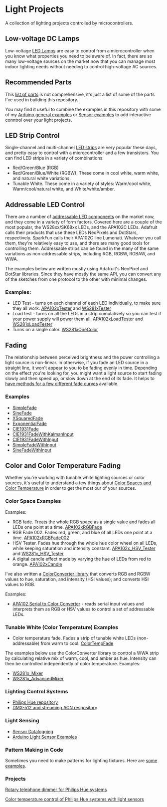 # Light Projects

A collection of lighting projects controlled by microcontrollers.

## Low-voltage DC Lamps 

Low-voltage [LED Lamps](led-lamps.md) are easy to control from a microcontroller when you know what properties you need to be aware of. In fact, there are so many low-voltage sources on the market now that you can manage most indoor lighting needs without needing to control high-voltage AC sources. 

## Recommended Parts

This [list pf parts](inventory.md) is not comprehensive, it's just a list of some of the parts I've used in building this repository.

You may find it useful to combine the examples in this repository with some of my [Arduino general examples](https://github.com/tigoe/ArduinoGeneralExamples) or [Sensor examples](https://github.com/tigoe/SensorExamples) to add interactive conntrol over your light projects.

## LED Strip Control
Single-channel and multi-channel [LED strips](led-strips.md) are very popular these days, and pretty easy to control with a microcontroller and a few transistors.  You can find LED strips in a variety of combinations:
* Red/Green/Blue (RGB)
* Red/Green/Blue/White (RGBW). These come in cool white, warm white, and natural white variations.
* Tunable White. These come in a variety of styles: Warm/cool white, Warm/cool/natural white, and White/white/amber.

## Addressable LED Control
There are a number of [addressable LED components](addressable-leds.md) on the market now, and they come in a variety of form factors. Covered here are a couple of the most popular, the WS28xx/SK68xx LEDs, and the APA102C LEDs. Adafruit calls their products that use these LEDs NeoPixels and DotStars, respectively. SparkFun calls their APA102C line Lumenati. Whatever you call them, they're relatively easy to use, and there are many good tools for controlling them.  Addressable strips can be found in the many of the same variations as non-addressable strips, including RGB, RGBW, RGBAW, and WWA.

The examples below are written mostly using Adafruit's NeoPixel and DotStar libraries. Since they have mostly the same API, you can convert any of the sketches from one protocol to the other with minimal changes.

### Examples:
* LED Test - turns on each channel of each LED individually, to make sure they all work.  [APA102xTester](https://github.com/tigoe/LightProjects/tree/master/APA102x/APA102xTester) and  [WS281xTester](https://github.com/tigoe/LightProjects/tree/master/WS281x/WS281xTester)
* Load test - turns on all the LEDs in a strip cumulatively so you can test if your power supply will power them all. [APA102xLoadTester](https://github.com/tigoe/LightProjects/tree/master/APA102x/APA102xLoadTester) and  [WS281xLoadTester](https://github.com/tigoe/LightProjects/tree/master/WS281x/WS281xLoadTester)
* Turns on a single color. [WS281xOneColor](https://github.com/tigoe/LightProjects/tree/master/WS281x/WS281xOneColor)

## Fading
The relationship between perceived brightness and the power controlling a light source is non-linear. In otherwise, if you fade an LED source in a straight line, it won't appear to you to be fading evenly in time. Depending on the effect you're looking for, you might want a light source to start fading slowly and then speed up, or slow down at the end of its fade. It helps to [have methods for a few different fade curves](fading.md) available. 

### Examples
* [SimpleFade](https://github.com/tigoe/LightProjects/tree/master/FadeCurves/SimpleFade)
* [SineFade](https://github.com/tigoe/LightProjects/tree/master/FadeCurves/SineFade)
* [XSquaredFade](https://github.com/tigoe/LightProjects/tree/master/FadeCurves/XSquaredFade)
* [ExponentialFade](https://github.com/tigoe/LightProjects/tree/master/FadeCurves/ExponentialFade)
* [CIE1931Fade](https://github.com/tigoe/LightProjects/tree/master/FadeCurves/CIE1931Fade)
* [CIE1931FadeWithKalmanInput](https://github.com/tigoe/LightProjects/tree/master/FadeCurves/CIE1931FadeWithKalmanInput)
* [CIE1931FadeWithInput](https://github.com/tigoe/LightProjects/tree/master/FadeCurves/CIE1931FadeWithInput)
* [SimpleFadeWithInput](https://github.com/tigoe/LightProjects/tree/master/FadeCurves/SimpleFadeWithInput)
* [SineFadeWithInput](https://github.com/tigoe/LightProjects/tree/master/FadeCurves/SineFadeWithInput)

## Color and Color Temperature Fading
 
 Whether you're working with tunable white lighting sources or color sources, it's useful to understand a few things about
[Color Spaces and Color Temperature](color-spaces-color-temp.md) in order to get the most our of your sources.

### Color Space Examples

Examples:
* RGB fade. Treats the whole RGB space as a single value and fades all LEDs one point at a time. [APA102xRGBFade](https://github.com/tigoe/LightProjects/tree/master/APA102x/APA102xRGBFade)
* RGB Fade 002. Fades red, green, and blue of all LEDs one point at a time. [APA102xRGBFade002](https://github.com/tigoe/LightProjects/tree/master/APA102x/APA102xRGBFade002)
* HSV Tester. Fades hue through the whole hue color wheel on all LEDs, while keeping saturation and intensity constant. [APA102x_HSV_Tester](https://github.com/tigoe/LightProjects/tree/master/APA102x/APA102x_HSV_Tester) and [WS281x_HSV_Tester](https://github.com/tigoe/LightProjects/tree/master/WS281x/WS281x_HSV_Tester)
* A digital candle effect made by varying the hue of LEDs from red to orange. [APA102xCandle](https://github.com/tigoe/LightProjects/tree/master/Candles/APA102xCandle)

I've also written a [ColorConverter library](https://www.github.com/tigoe/ColorConverter) that converts RGB and RGBW values to hue, saturation, and intensity (HSI values); and converts HSI values to RGB. 

Examples:
* [APA102 Serial to Color Converter](https://github.com/tigoe/LightProjects/tree/master/APA102x/APA102x_SerialToColorConverter) - reads serial input values and interprets them as RGB or HSV values to control a set of addressable LEDs. 


### Tunable White (Color Temperature) Examples

* Color temperature fade. Fades a strip of tunable white LEDs (non-addressable) from warm to cool. [ColorTempFade](https://github.com/tigoe/LightProjects/tree/master/ColorTempFade/)

The examples below use the ColorConverter library to control a WWA strip by calculating relative mix of warm, cool, and amber as hue. Intensity can then be controlled independently of color temperature. 
Examples:
* [WS281x_Mixer](https://github.com/tigoe/LightProjects/tree/master/WS281x/WWA_WS281x_Mixer)
* [WS281x_AdvancedMixer](https://github.com/tigoe/LightProjects/tree/master/WS281x/WWA_WS281x_AdvancedMixer)

### Lighting Control Systems

* [Philips Hue repository](https://github.com/tigoe/hue-control)
* [DMX-512 and streaming ACN respository](https://tigoe.github.io/DMX-Examples/)

### Light Sensing

* [Sensor Datalogging](https://github.com/tigoe/LightProjects/tree/master/LightSensorProjects/)
* [Arduino Light Sensor Examples](https://github.com/tigoe/SensorExamples/tree/master/LightSensors)

### Pattern Making in Code

Sometimes you need to make patterns for lighting fixtures. Here are [some examples](patternMakers.md). 

### Projects

[Rotary telephone dimmer for Philips Hue systems](telephone-dimmer.md)

[Color temperature control of Philips Hue systems with light sensors](sky-lights.md)